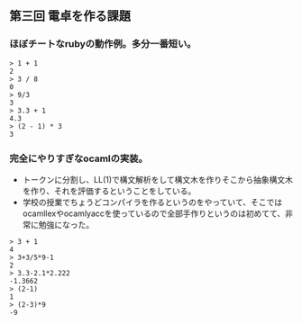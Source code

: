 
## 第三回 電卓を作る課題

### ほぼチートなrubyの動作例。多分一番短い。
```
> 1 + 1
2
> 3 / 8
0
> 9/3
3
> 3.3 + 1
4.3
> (2 - 1) * 3
3
```

### 完全にやりすぎなocamlの実装。
* トークンに分割し、LL(1)で構文解析をして構文木を作りそこから抽象構文木を作り、それを評価するということをしている。
* 学校の授業でちょうどコンパイラを作るというのをやっていて、そこではocamllexやocamlyaccを使っているので全部手作りというのは初めてて、非常に勉強になった。

```
> 3 + 1
4
> 3+3/5*9-1
2
> 3.3-2.1*2.222
-1.3662
> (2-1)
1
> (2-3)*9
-9
```
